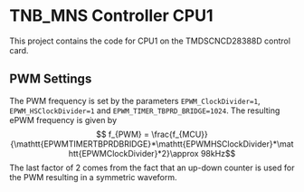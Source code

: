 # TNB_MNS Controller CPU1

This project contains the code for CPU1 on the TMDSCNCD28388D  control card.

## PWM Settings

The PWM frequency is set by the parameters `EPWM_ClockDivider=1`, `EPWM_HSClockDivider=1` and `EPWM_TIMER_TBPRD_BRIDGE=1024`.
The resulting ePWM frequency is given by
$$ f_{PWM} = \frac{f_{MCU}}{\mathtt{EPWMTIMERTBPRDBRIDGE}*\mathtt{EPWMHSClockDivider}*\mathtt{EPWMClockDivider}*2}\approx 98kHz$$
The last factor of 2 comes from the fact that an up-down counter is used for the PWM resulting in a symmetric waveform.
